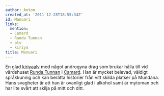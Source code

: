 ```yaml
---
author: Anton
created_at: '2011-12-28T18:55:34Z'
id: Manuari
links:
  mention:
  - Camard
  - Runda Tunnan
  - alv
  - kiriya
title: Manuari
---
```


En glad [kiriya][][alv] med något androgyna drag som brukar hålla till vid värdshuset [Runda Tunnan]
i [Camard]. Han är mycket belevad, väldigt språkkunnig och kan berätta historier från vitt skilda
platser på Mundana. Hans svagheter är att han är ovanligt glad i alkohol samt är mytoman och har
lite svårt att skilja på mitt och ditt.

  [kiriya]: kiriya
  [alv]: alv
  [Runda Tunnan]: Runda_Tunnan
  [Camard]: Camard
